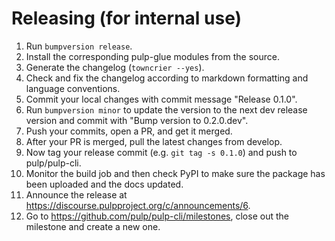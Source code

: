 # Releasing (for internal use)

1. Run `bumpversion release`.
1. Install the corresponding pulp-glue modules from the source.
1. Generate the changelog (`towncrier --yes`).
1. Check and fix the changelog according to markdown formatting and language conventions.
1. Commit your local changes with commit message "Release 0.1.0".
1. Run `bumpversion minor` to update the version to the next dev release version and commit with "Bump version to 0.2.0.dev".
1. Push your commits, open a PR, and get it merged.
1. After your PR is merged, pull the latest changes from develop.
1. Now tag your release commit (e.g. `git tag -s 0.1.0`) and push to pulp/pulp-cli.
1. Monitor the build job and then check PyPI to make sure the package has been uploaded and the docs updated.
1. Announce the release at https://discourse.pulpproject.org/c/announcements/6.
1. Go to https://github.com/pulp/pulp-cli/milestones, close out the milestone and create a new one.
